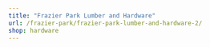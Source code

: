 ```yaml
---
title: "Frazier Park Lumber and Hardware"
url: /frazier-park/frazier-park-lumber-and-hardware-2/
shop: hardware
---
```

